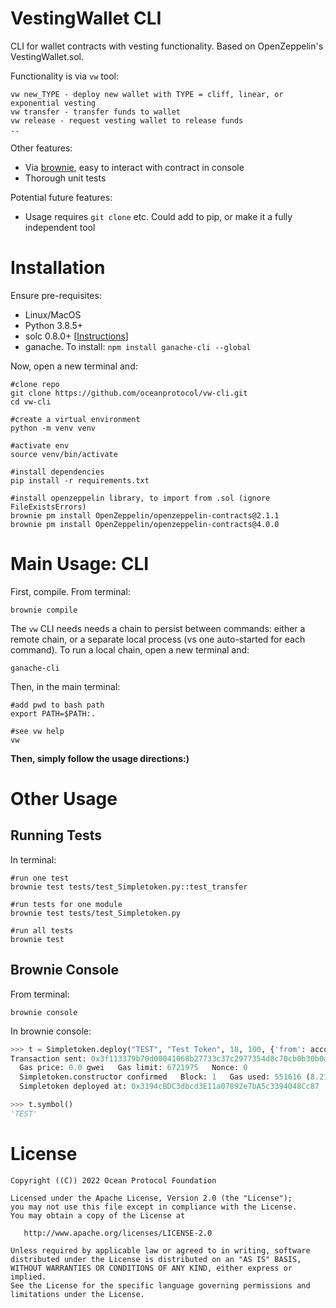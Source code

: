 # VestingWallet CLI

CLI for wallet contracts with vesting functionality. Based on OpenZeppelin's VestingWallet.sol.

Functionality is via `vw` tool:

```text
vw new_TYPE - deploy new wallet with TYPE = cliff, linear, or exponential vesting
vw transfer - transfer funds to wallet
vw release - request vesting wallet to release funds
..
```

Other features:

- Via [brownie](https://eth-brownie.readthedocs.io/en/latest/), easy to interact with contract in console
- Thorough unit tests

Potential future features:

- Usage requires `git clone` etc. Could add to pip, or make it a fully independent tool

# Installation

Ensure pre-requisites:

- Linux/MacOS
- Python 3.8.5+
- solc 0.8.0+ [[Instructions](https://docs.soliditylang.org/en/v0.8.9/installing-solidity.html)]
- ganache. To install: `npm install ganache-cli --global`

Now, open a new terminal and:

```console
#clone repo
git clone https://github.com/oceanprotocol/vw-cli.git
cd vw-cli

#create a virtual environment
python -m venv venv

#activate env
source venv/bin/activate

#install dependencies
pip install -r requirements.txt

#install openzeppelin library, to import from .sol (ignore FileExistsErrors)
brownie pm install OpenZeppelin/openzeppelin-contracts@2.1.1
brownie pm install OpenZeppelin/openzeppelin-contracts@4.0.0
```

# Main Usage: CLI

First, compile. From terminal:

```console
brownie compile
```

The `vw` CLI needs needs a chain to persist between commands: either a remote chain, or a separate local process (vs one auto-started for each command). To run a local chain, open a new terminal and:

```
ganache-cli
```

Then, in the main terminal:

```console
#add pwd to bash path
export PATH=$PATH:.

#see vw help
vw
```

**Then, simply follow the usage directions:)**

# Other Usage

## Running Tests

In terminal:

```console
#run one test
brownie test tests/test_Simpletoken.py::test_transfer

#run tests for one module
brownie test tests/test_Simpletoken.py

#run all tests
brownie test
```

## Brownie Console

From terminal:

```console
brownie console
```

In brownie console:

```python
>>> t = Simpletoken.deploy("TEST", "Test Token", 18, 100, {'from': accounts[0]})
Transaction sent: 0x3f113379b70d00041068b27733c37c2977354d8c70cb0b30b0af3087fca9c2b8
  Gas price: 0.0 gwei   Gas limit: 6721975   Nonce: 0
  Simpletoken.constructor confirmed   Block: 1   Gas used: 551616 (8.21%)
  Simpletoken deployed at: 0x3194cBDC3dbcd3E11a07892e7bA5c3394048Cc87

>>> t.symbol()
'TEST'
```

# License

    Copyright ((C)) 2022 Ocean Protocol Foundation

    Licensed under the Apache License, Version 2.0 (the "License");
    you may not use this file except in compliance with the License.
    You may obtain a copy of the License at

       http://www.apache.org/licenses/LICENSE-2.0

    Unless required by applicable law or agreed to in writing, software
    distributed under the License is distributed on an "AS IS" BASIS,
    WITHOUT WARRANTIES OR CONDITIONS OF ANY KIND, either express or implied.
    See the License for the specific language governing permissions and
    limitations under the License.
